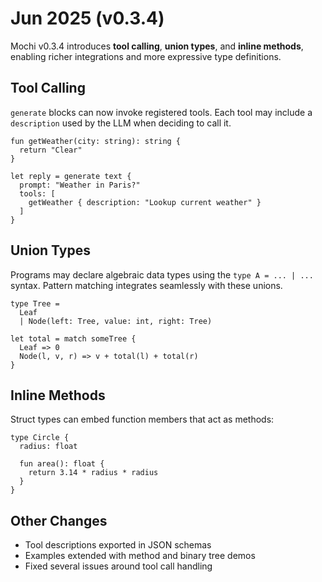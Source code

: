 # Jun 2025 (v0.3.4)

Mochi v0.3.4 introduces **tool calling**, **union types**, and **inline methods**, enabling richer integrations and more expressive type definitions.

## Tool Calling

`generate` blocks can now invoke registered tools. Each tool may include a `description` used by the LLM when deciding to call it.

```mochi
fun getWeather(city: string): string {
  return "Clear"
}

let reply = generate text {
  prompt: "Weather in Paris?"
  tools: [
    getWeather { description: "Lookup current weather" }
  ]
}
```

## Union Types

Programs may declare algebraic data types using the `type A = ... | ...` syntax. Pattern matching integrates seamlessly with these unions.

```mochi
type Tree =
  Leaf
  | Node(left: Tree, value: int, right: Tree)

let total = match someTree {
  Leaf => 0
  Node(l, v, r) => v + total(l) + total(r)
}
```

## Inline Methods

Struct types can embed function members that act as methods:

```mochi
type Circle {
  radius: float

  fun area(): float {
    return 3.14 * radius * radius
  }
}
```

## Other Changes

- Tool descriptions exported in JSON schemas
- Examples extended with method and binary tree demos
- Fixed several issues around tool call handling
